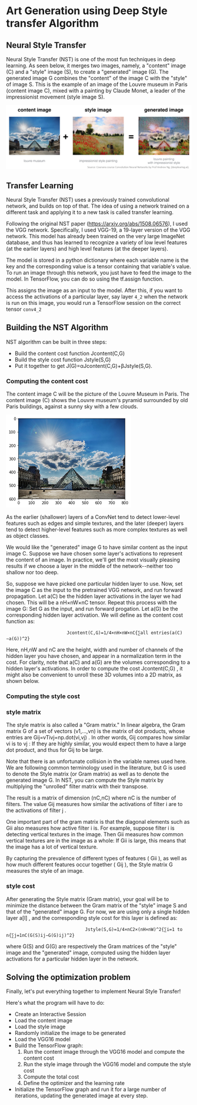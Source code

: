 # Art Generation using Deep Style transfer Algorithm
## Neural Style Transfer
Neural Style Transfer (NST) is one of the most fun techniques in deep learning. As seen below, it merges two images, namely, a "content" image (C) and a "style" image (S), to create a "generated" image (G). The generated image G combines the "content" of the image C with the "style" of image S. This is the example of an image of the Louvre museum in Paris (content image C), mixed with a painting by Claude Monet, a leader of the impressionist movement (style image S).

![Image](ImagesART/Picture1.png)

## Transfer Learning
Neural Style Transfer (NST) uses a previously trained convolutional network, and builds on top of that. The idea of using a network trained on a different task and applying it to a new task is called transfer learning.

Following the original NST paper (https://arxiv.org/abs/1508.06576), I used the VGG network. Specifically, I used VGG-19, a 19-layer version of the VGG network. This model has already been trained on the very large ImageNet database, and thus has learned to recognize a variety of low level features (at the earlier layers) and high level features (at the deeper layers).

The model is stored in a python dictionary where each variable name is the key and the corresponding value is a tensor containing that variable's value. To run an image through this network, you just have to feed the image to the model. In TensorFlow, you can do so using the tf.assign function.

This assigns the image as an input to the model. After this, if you want to access the activations of a particular layer, say layer ` 4_2 ` when the network is run on this image, you would run a TensorFlow session on the correct tensor ` conv4_2 `

## Building the NST Algorithm
NST algorithm can be built in three steps:

- Build the content cost function  Jcontent(C,G) 
- Build the style cost function  Jstyle(S,G) 
- Put it together to get  J(G)=αJcontent(C,G)+βJstyle(S,G).

### Computing the content cost
The content image C will be the picture of the Louvre Museum in Paris. The content image (C) shows the Louvre museum's pyramid surrounded by old Paris buildings, against a sunny sky with a few clouds.

![Image](ImagesART/Picture2.png)

As the earlier (shallower) layers of a ConvNet tend to detect lower-level features such as edges and simple textures, and the later (deeper) layers tend to detect higher-level features such as more complex textures as well as object classes.

We would like the "generated" image G to have similar content as the input image C. Suppose we have chosen some layer's activations to represent the content of an image. In practice, we'll get the most visually pleasing results if we choose a layer in the middle of the network--neither too shallow nor too deep.

So, suppose we have picked one particular hidden layer to use. Now, set the image C as the input to the pretrained VGG network, and run forward propagation. Let  a(C)  be the hidden layer activations in the layer we had chosen. This will be a  nH×nW×nC  tensor. Repeat this process with the image G: Set G as the input, and run forward progation. Let a(G) be the corresponding hidden layer activation. We will define as the content cost function as:

                           Jcontent(C,G)=1/4×nH×nW×nC{∑all entries(a(C)−a(G))^2}

Here,  nH,nW  and  nC  are the height, width and number of channels of the hidden layer you have chosen, and appear in a normalization term in the cost. For clarity, note that  a(C)  and  a(G)  are the volumes corresponding to a hidden layer's activations. In order to compute the cost  Jcontent(C,G) , it might also be convenient to unroll these 3D volumes into a 2D matrix, as shown below. 

### Computing the style cost
### style matrix 
The style matrix is also called a "Gram matrix." In linear algebra, the Gram matrix G of a set of vectors  (v1,…,vn)  is the matrix of dot products, whose entries are  Gij=vTivj=np.dot(vi,vj) . In other words,  Gij  compares how similar  vi  is to  vj : If they are highly similar, you would expect them to have a large dot product, and thus for  Gij  to be large.

Note that there is an unfortunate collision in the variable names used here. We are following common terminology used in the literature, but  G  is used to denote the Style matrix (or Gram matrix) as well as to denote the generated image  G. In NST, you can compute the Style matrix by multiplying the "unrolled" filter matrix with their transpose.

The result is a matrix of dimension  (nC,nC)  where  nC  is the number of filters. The value  Gij  measures how similar the activations of filter  i  are to the activations of filter  j .

One important part of the gram matrix is that the diagonal elements such as  Gii  also measures how active filter  i  is. For example, suppose filter  i  is detecting vertical textures in the image. Then  Gii  measures how common vertical textures are in the image as a whole: If  Gii  is large, this means that the image has a lot of vertical texture.

By capturing the prevalence of different types of features ( Gii ), as well as how much different features occur together ( Gij ), the Style matrix  G  measures the style of an image.
### style cost
After generating the Style matrix (Gram matrix), your goal will be to minimize the distance between the Gram matrix of the "style" image S and that of the "generated" image G. For now, we are using only a single hidden layer  a[l] , and the corresponding style cost for this layer is defined as:

                                  Jstyle(S,G)=1/4×nC2×(nH×nW)^2{∑i=1 to n{∑j=1nC(G(S)ij−G(G)ij)^2}

where  G(S)  and  G(G)  are respectively the Gram matrices of the "style" image and the "generated" image, computed using the hidden layer activations for a particular hidden layer in the network.

## Solving the optimization problem
Finally, let's put everything together to implement Neural Style Transfer!

Here's what the program will have to do:

- Create an Interactive Session
- Load the content image
- Load the style image
- Randomly initialize the image to be generated
- Load the VGG16 model
- Build the TensorFlow graph:
     1. Run the content image through the VGG16 model and compute the content cost
     2. Run the style image through the VGG16 model and compute the style cost
     3. Compute the total cost
     4. Define the optimizer and the learning rate
- Initialize the TensorFlow graph and run it for a large number of iterations, updating the generated image at every step.
